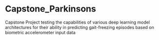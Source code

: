 # Capstone_Parkinsons
Capstone Project testing the capabilities of various deep learning model architectures for their ability in predicting gait-freezing episodes based on biometric accelerometer input data
